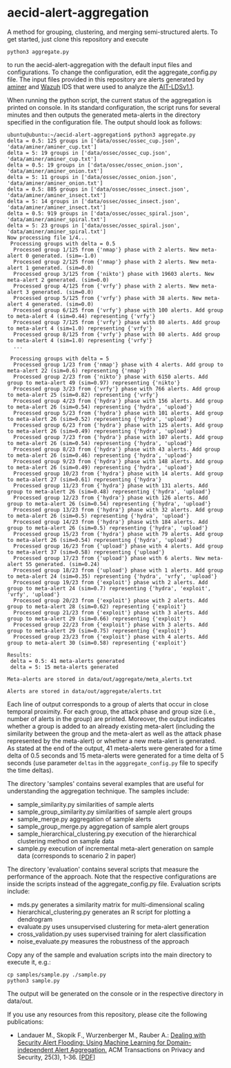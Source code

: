 # aecid-alert-aggregation
A method for grouping, clustering, and merging semi-structured alerts. To get started, just clone this repository and execute
```
python3 aggregate.py
```
to run the aecid-alert-aggregation with the default input files and configurations. To change the configuration, edit the aggregate_config.py file. The input files provided in this repository are alerts generated by [aminer](https://github.com/ait-aecid/logdata-anomaly-miner) and [Wazuh](https://wazuh.com/) IDS that were used to analyze the [AIT-LDSv1.1](https://zenodo.org/record/4264796#.X7vQTFAxnmE).

When running the python script, the current status of the aggregation is printed on console. In its standard configuration, the script runs for several minutes and then outputs the generated meta-alerts in the directory specified in the configuration file. The output should look as follows:

```
ubuntu@ubuntu:~/aecid-alert-aggregation$ python3 aggregate.py
delta = 0.5: 125 groups in ['data/ossec/ossec_cup.json', 'data/aminer/aminer_cup.txt']
delta = 5: 19 groups in ['data/ossec/ossec_cup.json', 'data/aminer/aminer_cup.txt']
delta = 0.5: 19 groups in ['data/ossec/ossec_onion.json', 'data/aminer/aminer_onion.txt']
delta = 5: 11 groups in ['data/ossec/ossec_onion.json', 'data/aminer/aminer_onion.txt']
delta = 0.5: 885 groups in ['data/ossec/ossec_insect.json', 'data/aminer/aminer_insect.txt']
delta = 5: 14 groups in ['data/ossec/ossec_insect.json', 'data/aminer/aminer_insect.txt']
delta = 0.5: 919 groups in ['data/ossec/ossec_spiral.json', 'data/aminer/aminer_spiral.txt']
delta = 5: 23 groups in ['data/ossec/ossec_spiral.json', 'data/aminer/aminer_spiral.txt']
Now processing file 1/4...
 Processing groups with delta = 0.5
  Processed group 1/125 from {'nmap'} phase with 2 alerts. New meta-alert 0 generated. (sim=-1.0)
  Processed group 2/125 from {'nmap'} phase with 2 alerts. New meta-alert 1 generated. (sim=0.0)
  Processed group 3/125 from {'nikto'} phase with 19603 alerts. New meta-alert 2 generated. (sim=0.0)
  Processed group 4/125 from {'vrfy'} phase with 2 alerts. New meta-alert 3 generated. (sim=0.0)
  Processed group 5/125 from {'vrfy'} phase with 38 alerts. New meta-alert 4 generated. (sim=0.0)
  Processed group 6/125 from {'vrfy'} phase with 100 alerts. Add group to meta-alert 4 (sim=0.44) representing {'vrfy'}
  Processed group 7/125 from {'vrfy'} phase with 80 alerts. Add group to meta-alert 4 (sim=1.0) representing {'vrfy'}
  Processed group 8/125 from {'vrfy'} phase with 80 alerts. Add group to meta-alert 4 (sim=1.0) representing {'vrfy'}
  ...

 Processing groups with delta = 5
  Processed group 1/23 from {'nmap'} phase with 4 alerts. Add group to meta-alert 22 (sim=0.6) representing {'nmap'}
  Processed group 2/23 from {'nikto'} phase with 6150 alerts. Add group to meta-alert 49 (sim=0.97) representing {'nikto'}
  Processed group 3/23 from {'vrfy'} phase with 766 alerts. Add group to meta-alert 25 (sim=0.82) representing {'vrfy'}
  Processed group 4/23 from {'hydra'} phase with 156 alerts. Add group to meta-alert 26 (sim=0.54) representing {'hydra', 'upload'}
  Processed group 5/23 from {'hydra'} phase with 101 alerts. Add group to meta-alert 26 (sim=0.52) representing {'hydra', 'upload'}
  Processed group 6/23 from {'hydra'} phase with 125 alerts. Add group to meta-alert 26 (sim=0.49) representing {'hydra', 'upload'}
  Processed group 7/23 from {'hydra'} phase with 107 alerts. Add group to meta-alert 26 (sim=0.54) representing {'hydra', 'upload'}
  Processed group 8/23 from {'hydra'} phase with 43 alerts. Add group to meta-alert 26 (sim=0.46) representing {'hydra', 'upload'}
  Processed group 9/23 from {'hydra'} phase with 148 alerts. Add group to meta-alert 26 (sim=0.49) representing {'hydra', 'upload'}
  Processed group 10/23 from {'hydra'} phase with 14 alerts. Add group to meta-alert 27 (sim=0.61) representing {'hydra'}
  Processed group 11/23 from {'hydra'} phase with 131 alerts. Add group to meta-alert 26 (sim=0.48) representing {'hydra', 'upload'}
  Processed group 12/23 from {'hydra'} phase with 126 alerts. Add group to meta-alert 26 (sim=0.54) representing {'hydra', 'upload'}
  Processed group 13/23 from {'hydra'} phase with 32 alerts. Add group to meta-alert 26 (sim=0.5) representing {'hydra', 'upload'}
  Processed group 14/23 from {'hydra'} phase with 184 alerts. Add group to meta-alert 26 (sim=0.5) representing {'hydra', 'upload'}
  Processed group 15/23 from {'hydra'} phase with 79 alerts. Add group to meta-alert 26 (sim=0.54) representing {'hydra', 'upload'}
  Processed group 16/23 from {'upload'} phase with 4 alerts. Add group to meta-alert 37 (sim=0.58) representing {'upload'}
  Processed group 17/23 from {'upload'} phase with 6 alerts. New meta-alert 55 generated. (sim=0.24)
  Processed group 18/23 from {'upload'} phase with 1 alerts. Add group to meta-alert 24 (sim=0.35) representing {'hydra', 'vrfy', 'upload'}
  Processed group 19/23 from {'exploit'} phase with 2 alerts. Add group to meta-alert 24 (sim=0.7) representing {'hydra', 'exploit', 'vrfy', 'upload'}
  Processed group 20/23 from {'exploit'} phase with 2 alerts. Add group to meta-alert 28 (sim=0.62) representing {'exploit'}
  Processed group 21/23 from {'exploit'} phase with 3 alerts. Add group to meta-alert 29 (sim=0.66) representing {'exploit'}
  Processed group 22/23 from {'exploit'} phase with 3 alerts. Add group to meta-alert 29 (sim=0.75) representing {'exploit'}
  Processed group 23/23 from {'exploit'} phase with 4 alerts. Add group to meta-alert 30 (sim=0.58) representing {'exploit'}

Results:
 delta = 0.5: 41 meta-alerts generated
 delta = 5: 15 meta-alerts generated

Meta-alerts are stored in data/out/aggregate/meta_alerts.txt

Alerts are stored in data/out/aggregate/alerts.txt
```

Each line of output corresponds to a group of alerts that occur in close temporal proximity. For each group, the attack phase and group size (i.e., number of alerts in the group) are printed. Moreover, the output indicates whether a group is added to an already existing meta-alert (including the similarity between the group and the meta-alert as well as the attack phase represented by the meta-alert) or whether a new meta-alert is generated. As stated at the end of the output, 41 meta-alerts were generated for a time delta of 0.5 seconds and 15 meta-alerts were generated for a time delta of 5 seconds (use parameter `deltas` in the `agggregate_config.py` file to specify the time deltas).

The directory 'samples' contains several examples that are useful for understanding the aggregation technique. The samples include:
* sample_similarity.py similarities of sample alerts
* sample_group_similarity.py similarities of sample alert groups
* sample_merge.py aggregation of sample alerts
* sample_group_merge.py aggregation of sample alert groups
* sample_hierarchical_clustering.py execution of the hierarchical clustering method on sample data
* sample.py execution of incremental meta-alert generation on sample data (corresponds to scenario 2 in paper)

The directory 'evaluation' contains several scripts that measure the performance of the approach. Note that the respective configurations are inside the scripts instead of the aggregate_config.py file. Evaluation scripts include:
* mds.py generates a similarity matrix for multi-dimensional scaling
* hierarchical_clustering.py generates an R script for plotting a dendrogram
* evaluate.py uses unsupervised clustering for meta-alert generation
* cross_validation.py uses supervised training for alert classification
* noise_evaluate.py measures the robustness of the approach

Copy any of the sample and evaluation scripts into the main directory to execute it, e.g.:
```
cp samples/sample.py ./sample.py
python3 sample.py
```

The output will be generated on the console or in the respective directory in data/out.

If you use any resources from this repository, please cite the following publications:

 * Landauer M., Skopik F., Wurzenberger M., Rauber A.: [Dealing with Security Alert Flooding: Using Machine Learning for Domain-independent Alert Aggregation.](https://dl.acm.org/doi/full/10.1145/3510581) ACM Transactions on Privacy and Security, 25(3), 1-36. \[[PDF](https://dl.acm.org/doi/pdf/10.1145/3510581)\]

